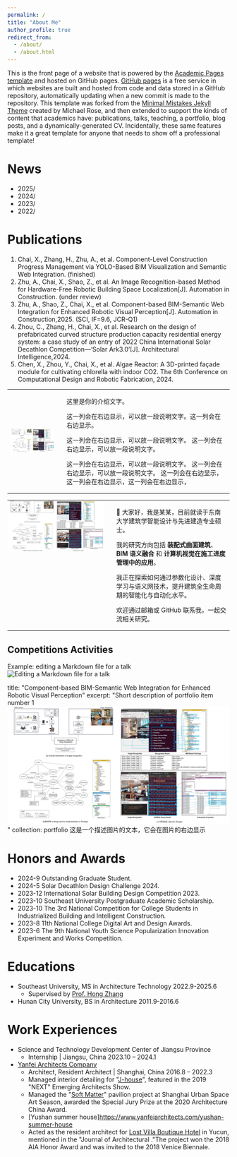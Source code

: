 ```yaml
---
permalink: /
title: "About Me"
author_profile: true
redirect_from: 
  - /about/
  - /about.html
---
```


This is the front page of a website that is powered by the [Academic Pages template](https://github.com/academicpages/academicpages.github.io) and hosted on GitHub pages. [GitHub pages](https://pages.github.com) is a free service in which websites are built and hosted from code and data stored in a GitHub repository, automatically updating when a new commit is made to the repository. This template was forked from the [Minimal Mistakes Jekyll Theme](https://mmistakes.github.io/minimal-mistakes/) created by Michael Rose, and then extended to support the kinds of content that academics have: publications, talks, teaching, a portfolio, blog posts, and a dynamically-generated CV. Incidentally, these same features make it a great template for anyone that needs to show off a professional template!


News
======
* 2025/
* 2024/
* 2023/
* 2022/




Publications
======
1. Chai, X., Zhang, H., Zhu, A., et al. Component-Level Construction Progress Management via YOLO-Based BIM Visualization and Semantic Web Integration. (finished)
1. Zhu, A., Chai, X., Shao, Z., et al. An Image Recognition-based Method for Hardware-Free Robotic Building Space Localization[J]. Automation in Construction. (under review)
1. Zhu, A., Shao, Z., Chai, X., et al. Component-based BIM-Semantic Web Integration for Enhanced Robotic Visual Perception[J]. Automation in Construction,2025. (SCI, IF=9.6, JCR-Q1)
1. Zhou, C., Zhang, H., Chai, X., et al. Research on the design of prefabricated curved structure production capacity residential energy system: a case study of an entry of 2022 China International Solar Decathlon Competition—‘Solar Ark3.0’[J]. Architectural Intelligence,2024.
1. Chen, X., Zhou, Y., Chai, X., et al. Algae Reactor: A 3D-printed façade module for cultivating chlorella with indoor CO2. The 6th Conference on Computational Design and Robotic Fabrication, 2024.



<table border="0" style="border:none;">
  <tr>
    <td style="width:100px; border:none;">
      <img src="/images/2025_Component-based.jpg" alt="Component-based BIM" style="max-width:100%;">
    </td>
    <td style="padding-left:20px; border:none;">
      <p>这里是你的介绍文字。</p>  
      <p>这一列会在右边显示，可以放一段说明文字。这一列会在右边显示。 </p>
      这一列会在右边显示，可以放一段说明文字。  这一列会在右边显示，可以放一段说明文字。 
      <p> 这一列会在右边显示，可以放一段说明文字。  这一列会在右边显示，可以放一段说明文字。 这一列会在右边显示， 这一列会在右边显示，这一列会在右边显示， </p> 
    </td>
  </tr>
</table>



<table style="border:none; border-collapse:collapse; width:100%;">
  <tr style="border:none;">
    <!-- 左侧图片 -->
    <td style="width:220px; border:none; vertical-align:top; padding:0 20px 0 0;">
      <img src="/images/2025_Component-based.jpg" alt="Component-based BIM" style="width:100%; height:auto; border-radius:8px;">
    </td>
    <!-- 右侧文字 -->
    <td style="border:none; vertical-align:top;">
      <p>👋 大家好，我是某某，目前就读于东南大学建筑学智能设计与先进建造专业硕士。</p>
      <p>我的研究方向包括 <strong>装配式曲面建筑</strong>、<strong>BIM 语义融合</strong> 和 <strong>计算机视觉在施工进度管理中的应用</strong>。</p>
      <p>我正在探索如何通过参数化设计、深度学习与语义网技术，提升建筑全生命周期的智能化与自动化水平。</p>
      <p>欢迎通过邮箱或 GitHub 联系我，一起交流相关研究。</p>
    </td>
  </tr>
</table>




Competitions Activities
------

Example: editing a Markdown file for a talk
![Editing a Markdown file for a talk](/images/editing-talk.png)


title: "Component-based BIM-Semantic Web Integration for Enhanced Robotic Visual Perception"
excerpt: "Short description of portfolio item number 1<br/><img alt="image" src='/images/2025_Component-based.jpg'>"
collection: portfolio 这是一个描述图片的文本，它会在图片的右边显示


Honors and Awards
======
* 2024-9 Outstanding Graduate Student.
* 2024-5 Solar Decathlon Design Challenge 2024.
* 2023-12 International Solar Building Design Competition 2023.
* 2023-10 Southeast University Postgraduate Academic Scholarship.
* 2023-10 The 3rd National Competition for College Students in Industrialized Building and Intelligent Construction.
* 2023-8 11th National College Digital Art and Design Awards.
* 2023-6 The 9th National Youth Science Popularization Innovation Experiment and Works Competition.

Educations
======
* Southeast University, MS in Architecture Technology 2022.9-2025.6
  * Supervised by [Prof. Hong Zhang](https://arch.seu.edu.cn/zh/main.psp)
* Hunan City University, BS in Architecture 2011.9-2016.6


Work Experiences
======
* Science and Technology Development Center of Jiangsu Province
  * Internship | Jiangsu, China 2023.10 – 2024.1
* [Yanfei Architects Company](https://www.yanfeiarchitects.com/)
  * Architect, Resident Architect | Shanghai, China 2016.8 – 2022.3
  * Managed interior detailing for "[J-house](https://www.yanfeiarchitects.com/j-house)", featured in the 2019 "NEXT" Emerging Architects Show. 
  * Managed the "[Soft Matter](https://www.yanfeiarchitects.com/soft-matter)" pavilion project at Shanghai Urban Space Art Season, awarded the Special Jury Prize at the 2020 Architecture China Award.
  * [Yushan summer house]https://www.yanfeiarchitects.com/yushan-summer-house
  * Acted as the resident architect for [Lost Villa Boutique Hotel](https://www.yanfeiarchitects.com/lostvillayucun) in Yucun, mentioned in the "Journal of Architectural ."The project won the 2018 AIA Honor Award and was invited to the 2018 Venice Biennale.

